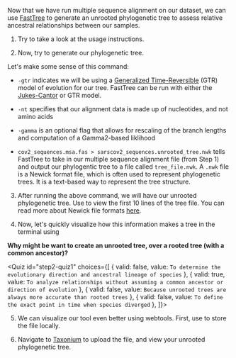 <script>
import Link from "$components/Link.svelte";
import Execute from "$components/Execute.svelte";
import Quiz from "$components/Quiz.svelte";
</script>

Now that we have run multiple sequence alignment on our dataset, we can use [FastTree](https://morgannprice.github.io/fasttree/) to generate an unrooted phylogenetic tree to assess relative ancestral relationships between our samples.

1. Try <Execute command="FastTree" inline /> to
take a look at the usage instructions.

2. Now, try <Execute command="FastTree -gtr -nt -gamma sarscov2_sequences.msa.fas > sarscov2_sequences.unrooted_tree.nwk" inline /> to generate our phylogenetic tree.

Let's make some sense of this command:

- `-gtr` indicates we will be using a [Generalized Time-Reversible](https://en.wikipedia.org/wiki/Substitution_model#Generalised_time_reversible) (GTR) model of evolution for our tree. FastTree can be run with either the [Jukes-Cantor](https://en.wikipedia.org/wiki/Models_of_DNA_evolution#JC69_model_(Jukes_and_Cantor_1969)) or GTR model.

- `-nt` specifies that our alignment data is made up of nucleotides, and not amino acids

- `-gamma` is an optional flag that allows for rescaling of the branch lengths and computation of a Gamma2-based liklihood

- `cov2_sequences.msa.fas > sarscov2_sequences.unrooted_tree.nwk` tells FastTree to take in our multiple sequence alignment file (from Step 1) and output our phylogentic tree to a file called `tree_file.nwk`. A `.nwk` file is a Newick format file, which is often used to represent phylogenetic trees. It is a text-based way to represent the tree structure.

3. After running the above command, we will have our unrooted phylogenetic tree. Use <Execute command="head -10 tree_file.nwk" inline /> to view the first 10 lines of the tree file. You can read more about Newick file formats [here](https://en.wikipedia.org/wiki/Newick_format).

4. Now, let's quickly visualize how this information makes a tree in the terminal using <Execute command="nw_display - < tree_file.nwk" inline />


**Why might be want to create an unrooted tree, over a rooted tree (with a common ancestor)?**

<Quiz
	id="step2-quiz1"
	choices={[
		{ valid: false, value: `To determine the evolutionary direction and ancestral lineage of species` },
		{ valid: true, value: `To analyze relationships without assuming a common ancestor or direction of evolution` },
		{ valid: false, value: `Because unrooted trees are always more accurate than rooted trees` },
		{ valid: false, value: `To define the exact point in time when species diverged` },
    ]}>
	<span slot="prompt"></span>
</Quiz>

5. We can visualize our tool even better using webtools. First, use <Execute command="download tree_file.nwk" inline /> to store the file locally.
   
6. Navigate to [Taxonium](https://taxonium.org/?xType=x_dist) to upload the file, and view your unrooted phylogenetic tree. 
